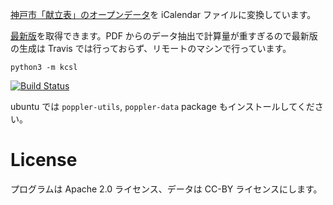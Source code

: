 [神戸市「献立表」のオープンデータ](https://www.city.kobe.lg.jp/a54017/kosodate/gakko/school/lunch/kyusyoku/kondatehyo.html)を iCalendar ファイルに変換しています。

[最新版](https://hkwi.github.io/kcsl/)を取得できます。PDF からのデータ抽出で計算量が重すぎるので最新版の生成は Travis では行っておらず、リモートのマシンで行っています。

```
python3 -m kcsl
```

[![Build Status](https://travis-ci.org/hkwi/kcsl.svg?branch=master)](https://travis-ci.org/hkwi/kcsl) 


ubuntu では `poppler-utils`, `poppler-data` package もインストールしてください。

# License
プログラムは Apache 2.0 ライセンス、データは CC-BY ライセンスにします。
